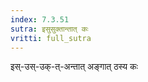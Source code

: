 ```yaml
---
index: 7.3.51
sutra: इसुसुक्तान्तात्‌ कः
vritti: full_sutra
---
```


इस्-उस्-उक्-त्-अन्तात् अङ्गात् ठस्य कः 